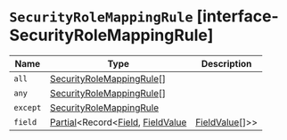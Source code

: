 # `SecurityRoleMappingRule` [interface-SecurityRoleMappingRule]

| Name | Type | Description |
| - | - | - |
| `all` | [SecurityRoleMappingRule](./SecurityRoleMappingRule.md)[] | &nbsp; |
| `any` | [SecurityRoleMappingRule](./SecurityRoleMappingRule.md)[] | &nbsp; |
| `except` | [SecurityRoleMappingRule](./SecurityRoleMappingRule.md) | &nbsp; |
| `field` | [Partial](./Partial.md)<Record<[Field](./Field.md), [FieldValue](./FieldValue.md) | [FieldValue](./FieldValue.md)[]>> | &nbsp; |

